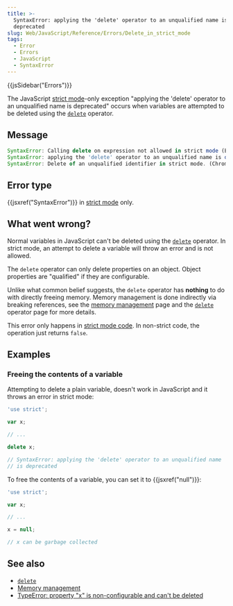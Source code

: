 ```yaml
---
title: >-
  SyntaxError: applying the 'delete' operator to an unqualified name is
  deprecated
slug: Web/JavaScript/Reference/Errors/Delete_in_strict_mode
tags:
  - Error
  - Errors
  - JavaScript
  - SyntaxError
---
```

{{jsSidebar("Errors")}}

The JavaScript
[strict mode](/en-US/docs/Web/JavaScript/Reference/Strict_mode)-only exception
"applying the 'delete' operator to an unqualified name is deprecated" occurs
when variables are attempted to be deleted using the
[`delete`](/en-US/docs/Web/JavaScript/Reference/Operators/delete) operator.

## Message

```js
SyntaxError: Calling delete on expression not allowed in strict mode (Edge)
SyntaxError: applying the 'delete' operator to an unqualified name is deprecated (Firefox)
SyntaxError: Delete of an unqualified identifier in strict mode. (Chrome)
```

## Error type

{{jsxref("SyntaxError")}} in
[strict mode](/en-US/docs/Web/JavaScript/Reference/Strict_mode) only.

## What went wrong?

Normal variables in JavaScript can't be deleted using the
[`delete`](/en-US/docs/Web/JavaScript/Reference/Operators/delete) operator. In
strict mode, an attempt to delete a variable will throw an error and is not
allowed.

The `delete` operator can only delete properties on an object. Object properties
are "qualified" if they are configurable.

Unlike what common belief suggests, the `delete` operator has **nothing** to do
with directly freeing memory. Memory management is done indirectly via breaking
references, see the
[memory management](/en-US/docs/Web/JavaScript/Memory_Management) page and the
[`delete`](/en-US/docs/Web/JavaScript/Reference/Operators/delete) operator page
for more details.

This error only happens in
[strict mode code](/en-US/docs/Web/JavaScript/Reference/Strict_mode). In
non-strict code, the operation just returns `false`.

## Examples

### Freeing the contents of a variable

Attempting to delete a plain variable, doesn't work in JavaScript and it throws
an error in strict mode:

```js example-bad
'use strict';

var x;

// ...

delete x;

// SyntaxError: applying the 'delete' operator to an unqualified name
// is deprecated
```

To free the contents of a variable, you can set it to {{jsxref("null")}}:

```js example-good
'use strict';

var x;

// ...

x = null;

// x can be garbage collected
```

## See also

- [`delete`](/en-US/docs/Web/JavaScript/Reference/Operators/delete)
- [Memory management](/en-US/docs/Web/JavaScript/Memory_Management)
- [TypeError: property "x" is non-configurable and can't be deleted](/en-US/docs/Web/JavaScript/Reference/Errors/Cant_delete)
